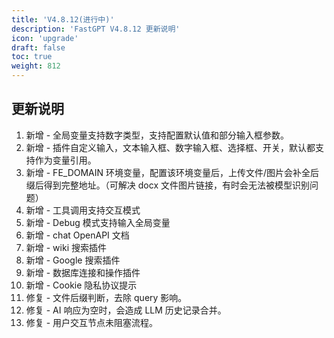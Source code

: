 ```yaml
---
title: 'V4.8.12(进行中)'
description: 'FastGPT V4.8.12 更新说明'
icon: 'upgrade'
draft: false
toc: true
weight: 812
---
```


## 更新说明

1. 新增 - 全局变量支持数字类型，支持配置默认值和部分输入框参数。
2. 新增 - 插件自定义输入，文本输入框、数字输入框、选择框、开关，默认都支持作为变量引用。
3. 新增 - FE_DOMAIN 环境变量，配置该环境变量后，上传文件/图片会补全后缀后得到完整地址。（可解决 docx 文件图片链接，有时会无法被模型识别问题）
4. 新增 - 工具调用支持交互模式
5. 新增 - Debug 模式支持输入全局变量
6. 新增 - chat OpenAPI 文档
7. 新增 - wiki 搜索插件
8. 新增 - Google 搜索插件
9. 新增 - 数据库连接和操作插件
10. 新增 - Cookie 隐私协议提示
11. 修复 - 文件后缀判断，去除 query 影响。
12. 修复 - AI 响应为空时，会造成 LLM  历史记录合并。
13. 修复 - 用户交互节点未阻塞流程。
